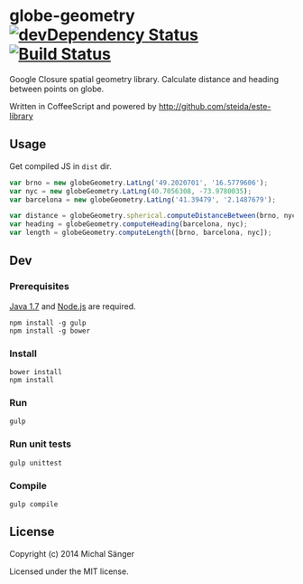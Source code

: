 # globe-geometry [![devDependency Status](https://david-dm.org/michalsanger/globe-geometry/dev-status.png)](https://david-dm.org/michalsanger/globe-geometry#info=devDependencies) [![Build Status](https://travis-ci.org/michalsanger/globe-geometry.svg?branch=master)](https://travis-ci.org/michalsanger/globe-geometry)

Google Closure spatial geometry library. Calculate distance and heading between points on globe.

Written in CoffeeScript and powered by http://github.com/steida/este-library

## Usage

  Get compiled JS in `dist` dir.

  ```javascript
  var brno = new globeGeometry.LatLng('49.2020701', '16.5779606');
  var nyc = new globeGeometry.LatLng(40.7056308, -73.9780035);
  var barcelona = new globeGeometry.LatLng('41.39479', '2.1487679');

  var distance = globeGeometry.spherical.computeDistanceBetween(brno, nyc);
  var heading = globeGeometry.computeHeading(barcelona, nyc);
  var length = globeGeometry.computeLength([brno, barcelona, nyc]);
  ```

## Dev

### Prerequisites

  [Java 1.7](http://www.oracle.com/technetwork/java/javase/downloads/index.html) and [Node.js](http://nodejs.org) are required.

  ```shell
  npm install -g gulp
  npm install -g bower
  ```

### Install

  ```shell
  bower install
  npm install
  ```

### Run

  ```shell
  gulp
  ```

### Run unit tests

  ```shell
  gulp unittest
  ```

### Compile

  ```shell
  gulp compile
  ```

## License
Copyright (c) 2014 Michal Sänger

Licensed under the MIT license.
